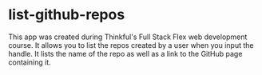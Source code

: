 # list-github-repos

This app was created during Thinkful's Full Stack Flex web development course.
It allows you to list the repos created by a user when you input the handle.
It lists the name of the repo as well as a link to the GitHub page containing it.
